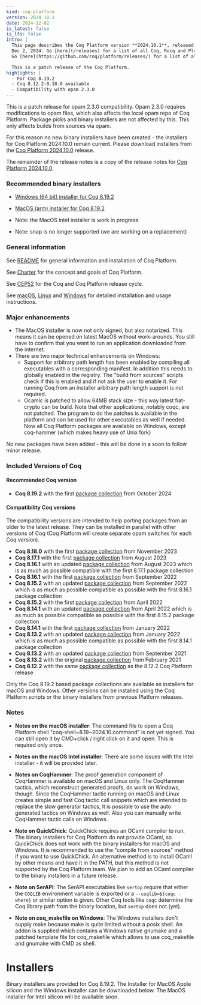 ```yaml
---
kind: coq-platform
version: 2024.10.1
date: 2024-12-02
is_latest: false
is_lts: false
intro: |
  This page describes the Coq Platform version **2024.10.1**, released on
  Dec 2, 2024. Go [here](/releases) for a list of all Coq, Rocq and Platform releases.
  Go [here](https://github.com/coq/platform/releases/) for a list of all Coq Platform releases.

  This is a patch release of the Coq Platform.
highlights: |
  - For Coq 8.19.2
  - Coq 8.12.2-8.18.0 available
  - Compatibility with opam 2.3.0
---
```


This is a patch release for opam 2.3.0 compatibility. Opam 2.3.0 requires modifications to opam files, which also affects the local opam repo of Coq Platform. Package picks and binary installers are not affected by this. This only affects builds from sources via opam.

For this reason no new binary installers have been created - the installers for Coq Platform 2024.10.0 remain current.
Please download installers from the [Coq Platform 2024.10.0](https://github.com/coq/platform/releases/tag/2024.10.0) release.

The remainder of the release notes is a copy of the release notes for [Coq Platform 2024.10.0](https://github.com/coq/platform/releases/tag/2024.10.0).

### Recommended binary installers

- [Windows (64 bit) installer for Coq 8.19.2](https://github.com/coq/platform/releases/download/2024.10.0/Coq-Platform-release-2024.10.0-version.8.19.2024.10-Windows-x86_64.exe)
- [MacOS (arm) installer for Coq 8.19.2](https://github.com/coq/platform/releases/download/2024.10.0/Coq-Platform-release-2024.10.0-version.8.19.2024.10-MacOS-arm64.dmg)

- Note: the MacOS intel installer is work in progress
- Note: snap is no longer supported (we are working on a replacement)

### General information

See [README](https://github.com/coq/platform/blob/2024.10.1/README.md) for general information and installation of Coq Platform.

See [Charter](https://github.com/coq/platform/blob/2024.10.1/charter.md) for the concept and goals of Coq Platform.

See [CEP52](https://github.com/coq/ceps/blob/master/text/052-platform-release-cycle.md) for the Coq and Coq Platform release cycle.

See [macOS](https://github.com/coq/platform/blob/2024.10.1/doc/README_macOS.md), [Linux](https://github.com/coq/platform/blob/2024.10.1/doc/README_Linux.md) and [Windows](https://github.com/coq/platform/blob/2024.10.1/doc/README_Windows.md) for detailed installation and usage instructions.

### Major enhancements

- The MacOS installer is now not only signed, but also notarized. This means it can be opened on latest MacOS without work-arounds. You still have to confirm that you want to run an application downloaded from the internet.
- There are two major technical enhancements on Windows:
  - Support for arbitrary path length has been enabled by compiling all executables with a corresponding manifest. In addition this needs to globally enabled in the registry.
    The "build from sources" scripts check if this is enabled and if not ask the user to enable it. For running Coq from an installer arbitrary path length support is not required.
  - Ocamlc is patched to allow 64MB stack size - this way latest fiat-crypto can be build.
    Note that other applications, notably coqc, are not patched.
    The program to do the patches is available in the platform and can be used for other executables as well if needed.
  Now all Coq Platform packages are available on Windows, except coq-hammer (which makes heavy use of Unix fork)

No new packages have been added - this will be done in a soon to follow minor release. 

### Included Versions of Coq

#### Recommended Coq version

- **Coq 8.19.2** with the first [package collection](https://github.com/coq/platform/blob/2024.10.1/doc/README~8.19~2024.10.md) from October 2024

#### Compatibility Coq versions

The compatibility versions are intended to help porting packages from an older to the latest release. They can be installed in parallel with other versions of Coq (Coq Platform will create separate opam switches for each Coq version).

- **Coq 8.18.0** with the first [package collection](https://github.com/coq/platform/blob/2024.10.1/doc/README~8.18~2023.11.md) from November 2023
- **Coq 8.17.1** with the first [package collection](https://github.com/coq/platform/blob/2024.10.1/doc/README~8.17~2023.08.md) from August 2023
- **Coq 8.16.1** with an updated [package collection](https://github.com/coq/platform/blob/2024.10.1/doc/README~8.16~2023.08.md) from August 2023 which is as much as possible compatible with the first 8.17.1 package collection
- **Coq 8.16.1** with the first [package collection](https://github.com/coq/platform/blob/2024.10.1/doc/README~8.16~2022.09.md) from September 2022
- **Coq 8.15.2** with an updated [package collection](https://github.com/coq/platform/blob/2024.10.1/doc/README~8.15~2022.09.md) from September 2022 which is as much as possible compatible as possible with the first 8.16.1 package collection
- **Coq 8.15.2** with the first [package collection](https://github.com/coq/platform/blob/2024.10.1/doc/README~8.15~2022.04.md) from April 2022
- **Coq 8.14.1** with an updated [package collection](https://github.com/coq/platform/blob/main/doc/README~8.14~2022.04.md) from April 2022 which is as much as possible compatible as possible with the first 8.15.2 package collection
- **Coq 8.14.1** with the first [package collection](https://github.com/coq/platform/blob/main/doc/README~8.14~2022.01.md) from January 2022
- **Coq 8.13.2** with an updated [package collection](https://github.com/coq/platform/blob/2024.10.1/doc/README~8.13~2022.01.md) from January 2022 which is as much as possible compatible as possible with the first 8.14.1 package collection
- **Coq 8.13.2** with an updated [package collection](https://github.com/coq/platform/blob/2024.10.1/doc/README~8.13~2021.09.md) from September 2021
- **Coq 8.13.2** with the original [package collection](https://github.com/coq/platform/blob/2024.10.1/doc/README~8.13~2021.02.md) from February 2021
- **Coq 8.12.2** with the same [package collection](https://github.com/coq/platform/blob/2024.10.1/doc/README~8.12.md) as the 8.12.2 Coq Platform release

Only the Coq 8.19.2 based package collections are available as installers for macOS and Windows. Other versions can be installed using the Coq Platform scripts or the binary installers from previous Platform releases.

### Notes

- __Notes on the macOS installer__: The command file to open a Coq Platform shell "coq-shell~8.19~2024.10.command" is not yet signed. You can still open it by CMD+click / right click on it and open. This is required only once.

- __Notes on the macOS Intel installer__: There are some issues with the Intel installer - it will be provided later.

- __Notes on CoqHammer__: The proof generation component of CoqHammer is available on macOS and Linux only. The CoqHammer tactics, which reconstruct generated proofs, do work on Windows, though. Since the CoqHammer tactic running on macOS and Linux creates simple and fast Coq tactic call snippets which are intended to replace the slow generator tactics, it is possible to use the auto generated tactics on Windows as well. Also you can manually write CoqHammer tactic calls on Windows. 

- __Note on QuickChick__: QuickChick requires an OCaml compiler to run. The binary installers for Coq Platform do not provide OCaml, so QuickChick does not work with the binary installers for macOS and Windows. It is recommended to use the "compile from sources" method if you want to use QuickChick. An alternative method is to install OCaml by other means and have it in the PATH, but this method is not supported by the Coq Platform team. We plan to add an OCaml compiler to the binary installers in a future release.

- __Note on SerAPI__: The SerAPI executables like `sertop` require that either the `COQLIB` environment variable is exported or a `--coqlib=${coqc -where}` or similar option is given. Other Coq tools like `coqc` determine the Coq library path from the binary location, but `sertop` does not (yet).

- __Note on coq_makefile on Windows__: The Windows installers don't supply make because make is quite limited without a posix shell. An addon is supplied which contains a Windows native gnumake and a patched template file for coq_makefile which allows to use coq_makefile and gnumake with CMD as shell.

# Installers

Binary installers are provided for Coq 8.19.2. The Installer for MacOS Apple silicon and the Windows installer can be downloaded below. The MacOS installer for Intel silicon will be available soon.
